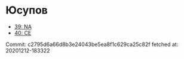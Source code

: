 # Юсупов
- [39: NA](39.md)
- [40: CE](40.md)

Commit: c2795d6a66d8b3e24043be5ea8f1c629ca25c82f
 fetched at: 20201212-183322
